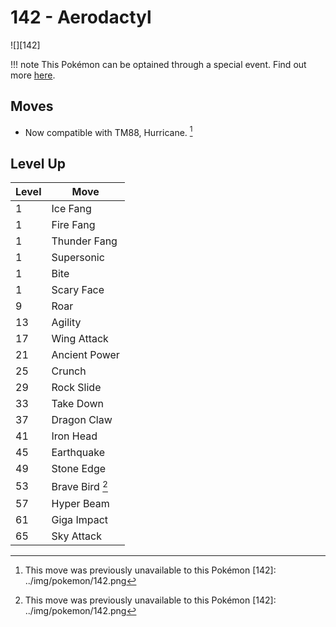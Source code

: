 # 142 - Aerodactyl
![][142]

!!! note
    This Pokémon can be optained through a special event. Find out more [here](../../special_events/#fossil-pokemon).

## Moves

 - Now compatible with TM88, Hurricane. [^1]

## Level Up

Level | Move
---   | ---
  1   | Ice Fang
  1   | Fire Fang
  1   | Thunder Fang
  1   | Supersonic
  1   | Bite
  1   | Scary Face
  9   | Roar
 13   | Agility
 17   | Wing Attack
 21   | Ancient Power
 25   | Crunch
 29   | Rock Slide
 33   | Take Down
 37   | Dragon Claw
 41   | Iron Head
 45   | Earthquake
 49   | Stone Edge
 53   | Brave Bird [^1]
 57   | Hyper Beam
 61   | Giga Impact
 65   | Sky Attack

[^1]: This move was previously unavailable to this Pokémon
[142]: ../img/pokemon/142.png
